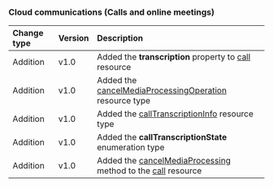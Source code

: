 ### Cloud communications (Calls and online meetings)

| **Change type** | **Version** | **Description** |
|:---|:---|:---|
|Addition|v1.0|Added the **transcription** property to [call](/graph/api/resources/call?view=graph-rest-1.0) resource|
|Addition|v1.0|Added the [cancelMediaProcessingOperation](/graph/api/resources/cancelMediaProcessingOperation?view=graph-rest-1.0) resource type|
|Addition|v1.0|Added the [callTranscriptionInfo](/graph/api/resources/callTranscriptionInfo?view=graph-rest-1.0) resource type|
|Addition|v1.0|Added the **callTranscriptionState** enumeration type|
|Addition|v1.0|Added the [cancelMediaProcessing](/graph/api/call-cancelMediaProcessing?view=graph-rest-1.0) method to the [call](/graph/api/resources/call?view=graph-rest-1.0) resource|
